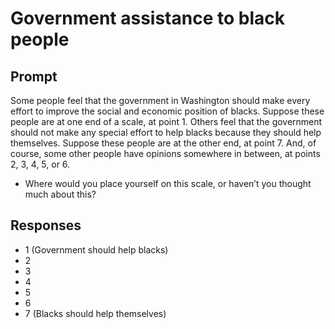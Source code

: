 # Government assistance to black people

## Prompt
Some people feel that the government in Washington should make
every effort to improve the social and economic position of blacks.
Suppose these people are at one end of a scale, at point 1.
Others feel that the government should not make any special effort to
help blacks because they should help themselves. Suppose these
people are at the other end, at point 7.
And, of course, some other people have opinions somewhere in
between, at points 2, 3, 4, 5, or 6.
- Where would you place yourself on this scale, or haven’t you
thought much about this?

## Responses
- 1 (Government should help blacks)
- 2
- 3
- 4
- 5
- 6
- 7 (Blacks should help themselves)
